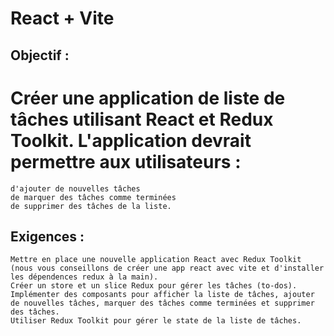 # React + Vite

## Objectif :
# Créer une application de liste de tâches utilisant React et Redux Toolkit. L'application devrait permettre aux utilisateurs :

    d'ajouter de nouvelles tâches
    de marquer des tâches comme terminées
    de supprimer des tâches de la liste.

## Exigences :

    Mettre en place une nouvelle application React avec Redux Toolkit (nous vous conseillons de créer une app react avec vite et d'installer les dépendences redux à la main).
    Créer un store et un slice Redux pour gérer les tâches (to-dos).
    Implémenter des composants pour afficher la liste de tâches, ajouter de nouvelles tâches, marquer des tâches comme terminées et supprimer des tâches.
    Utiliser Redux Toolkit pour gérer le state de la liste de tâches.
